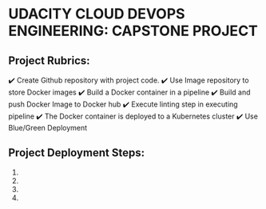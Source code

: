 
# UDACITY CLOUD DEVOPS ENGINEERING: CAPSTONE PROJECT

## Project Rubrics:
✔️ Create Github repository with project code.
✔️ Use Image repository to store Docker images
✔️ Build a Docker container in a pipeline
✔️ Build and push Docker Image to Docker hub
✔️ Execute linting step in executing pipeline
✔️ The Docker container is deployed to a Kubernetes cluster
✔️ Use Blue/Green Deployment
 
## Project Deployment Steps:
1. 
2. 
3. 
4.
